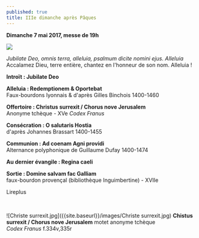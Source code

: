 ```yaml
---
published: true
title: IIIe dimanche après Pâques
---
```

**Dimanche 7 mai 2017, messe de 19h**

![]({{site.baseurl}}/images/Jubilate%20Deo.jpg)

*Jubilate Deo, omnis terra, alleluia, psalmum dicite nomini ejus. Alleluia*  
Accalamez Dieu, terre entière, chantez en l'honneur de son nom. Alleluia !

**Introït : Jubilate Deo**  

**Alleluia : Redemptionem & Oportebat**  
Faux-bourdons lyonnais & d'après Gilles Binchois 1400-1460

**Offertoire : Christus surrexit / Chorus nove Jerusalem**  
Anonyme tchèque -  XVe *Codex Franus*

**Consécration : O salutaris Hostia**  
d'après Johannes Brassart 1400-1455

**Communion : Ad coenam Agni providi**  
Alternance polyphonique de Guillaume Dufay 1400-1474

**Au dernier évangile : Regina caeli**

**Sortie : Domine salvam fac Galliam**  
faux-bourdon provençal (bibliothèque Inguimbertine) - XVIIe

Lireplus

&nbsp;

![Christe surrexit.jpg]({{site.baseurl}}/images/Christe surrexit.jpg)
**Chistus surrexit / Chorus nove Jerusalem** motet anonyme tchèque  
*Codex Franus* f.334v,335r
